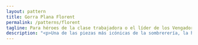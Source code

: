 ```yaml
---
layout: pattern
title: Gorra Plana Florent
permalink: /patterns/florent
tagline: Para héroes de la clase trabajadora o el líder de los Vengadores
description: "<p>Una de las piezas más icónicas de la sombrerería, la humilde gorra plana.</p>"
---
```

